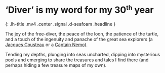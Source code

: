 # <span class="seafoam d-seafoam-mid-light">‘Diver’</span> is my word for my 30<sup><small>th</small></sup> year
{: .lh-title .mv4 .center .signal .d-seafoam .headline }

The joy of the free-diver, the peace of the loon, the patience of the turtle, and a touch of the ingenuity and panache of the great sea explorers (a [Jacques Cousteau](https://en.wikipedia.org/wiki/Jacques_Cousteau) or a [Captain Nemo](https://en.wikipedia.org/wiki/Captain_Nemo)).

Tending my depths, plunging into seas uncharted, dipping into mysterious pools and emerging to share the treasures and tales I find there (and perhaps hiding a few treasure maps of my own).
